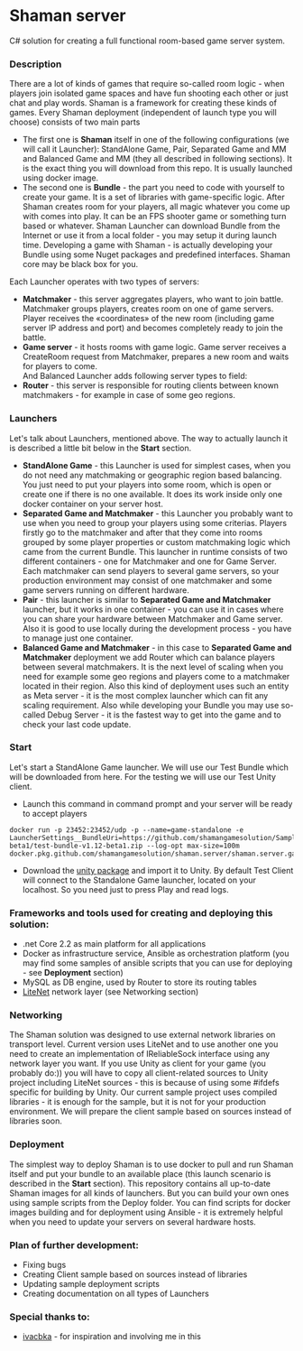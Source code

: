 # Shaman server
C# solution for creating a full functional room-based game server system. 

### Description
There are a lot of kinds of games that require so-called room logic - when players join isolated game spaces and have fun shooting each other or just chat and play words. Shaman is a framework for creating these kinds of games.
Every Shaman deployment (independent of launch type you will choose) consists of two main parts
 - The first one is **Shaman** itself in one of the following configurations (we will call it Launcher): StandAlone Game, Pair, Separated Game and MM and Balanced Game and MM (they all described in following sections). It is the exact thing you will download from this repo. It is usually launched using docker image.
 - The second one is **Bundle** - the part you need to code with yourself to create your game. It is a set of libraries with game-specific logic. After Shaman creates room for your players, all magic whatever you come up with comes into play. It can be an FPS shooter game or something turn based or whatever. Shaman Launcher can download Bundle from the Internet or use it from a local folder - you may setup it during launch time. Developing a game with Shaman - is actually developing your Bundle using some Nuget packages and predefined interfaces. Shaman core may be black box for you.
 
Each Launcher operates with two types of servers:
 - **Matchmaker** - this server aggregates players, who want to join battle. Matchmaker groups players, creates room on one of game servers. Player receives the «coordinates» of the new room (including game server IP address and port) and becomes completely ready to join the battle. 
 - **Game server** - it hosts rooms with game logic. Game server receives a CreateRoom request from Matchmaker, prepares a new room and waits for players to come.  
And Balanced Launcher adds following server types to field:
 - **Router** - this server is responsible for routing clients between known matchmakers - for example in case of some geo regions.

### Launchers
Let's talk about Launchers, mentioned above. The way to actually launch it is described a little bit below in the **Start** section.
 - **StandAlone Game** - this Launcher is used for simplest cases, when you do not need any matchmaking or geographic region based balancing. You just need to put your players into some room, which is open or create one if there is no one available. It does its work inside only one docker container on your server host.
 - **Separated Game and Matchmaker** - this Launcher you probably want to use when you need to group your players using some criterias. Players firstly go to the matchmaker and after that they come into rooms grouped by some player properties or custom matchmaking logic which came from the current Bundle. This launcher in runtime consists of two different containers - one for Matchmaker and one for Game Server. Each matchmaker can send players to several game servers, so your production environment may consist of one matchmaker and some game servers running on different hardware.
 - **Pair** - this launcher is similar to **Separated Game and Matchmaker** launcher, but it works in one container - you can use it in cases where you can share your hardware between Matchmaker and Game server. Also it is good to use locally during the development process - you have to manage just one container.
 - **Balanced Game and Matchmaker** - in this case to **Separated Game and Matchmaker** deployment we add Router which can balance players between several matchmakers. It is the next level of scaling when you need for example some geo regions and players come to a matchmaker located in their region. Also this kind of deployment uses such an entity as Meta server - it is the most complex launcher which can fit any scaling requirement. Also while developing your Bundle you may use so-called Debug Server - it is the fastest way to get into the game and to check your last code update.

### Start
Let's start a StandAlone Game launcher. We will use our Test Bundle which will be downloaded from here. For the testing we will use our Test Unity client.
 - Launch this command in command prompt and your server will be ready to accept players  
```docker 
docker run -p 23452:23452/udp -p --name=game-standalone -e LauncherSettings__BundleUri=https://github.com/shamangamesolution/Samples/releases/download/v1.12-beta1/test-bundle-v1.12-beta1.zip --log-opt max-size=100m docker.pkg.github.com/shamangamesolution/shaman.server/shaman.server.game.standalone:1.12.1
```
 - Download the [unity package](https://github.com/shamangamesolution/Samples/releases/download/v1.12-beta1/test-client-v1.12-beta1.unitypackage) and import it to Unity. By default Test Client will connect to the Standalone Game launcher, located on your localhost. So you need just to press Play and read logs. 

### Frameworks and tools used for creating and deploying this solution:
 - .net Core 2.2 as main platform for all applications
 - Docker as infrastructure service, Ansible as orchestration platform (you may find some samples of ansible scripts that you can use for deploying - see **Deployment** section)
 - MySQL as DB engine, used by Router to store its routing tables
 - [LiteNet](https://github.com/RevenantX/LiteNetLib) network layer (see Networking section)

### Networking
The Shaman solution was designed to use external network libraries on transport level. Current version uses LiteNet and to use another one you need to create an implementation of IReliableSock interface using any network layer you want. If you use Unity as client for your game (you probably do:)) you will have to copy all client-related sources to Unity project including LiteNet sources - this is because of using some #ifdefs specific for building by Unity. Our current sample project uses compiled libraries - it is enough for the sample, but it is not for your production environment. We will prepare the client sample based on sources instead of libraries soon.

### Deployment
The simplest way to deploy Shaman is to use docker to pull and run Shaman itself and put your bundle to an available place (this launch scenario is described in the **Start** section). This repository contains all up-to-date Shaman images for all kinds of launchers. But you can build your own ones using sample scripts from the Deploy folder. You can find scripts for docker images building and for deployment using Ansible - it is extremely helpful when you need to update your servers on several hardware hosts.

### Plan of further development:
 - Fixing bugs
 - Creating Client sample based on sources instead of libraries
 - Updating sample deployment scripts
 - Creating documentation on all types of Launchers

### Special thanks to:
*  [ivacbka](https://github.com/ivacbka) - for inspiration and involving me in this
